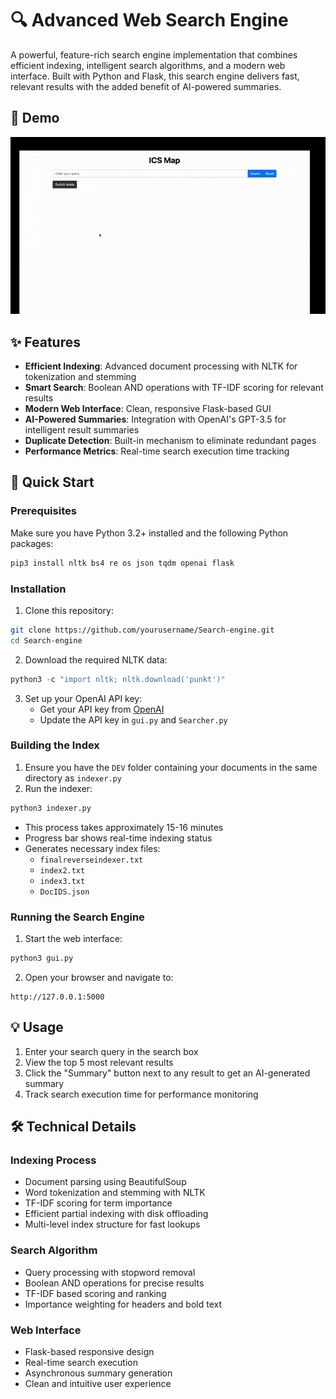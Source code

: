 # 🔍 Advanced Web Search Engine

A powerful, feature-rich search engine implementation that combines efficient indexing, intelligent search algorithms, and a modern web interface. Built with Python and Flask, this search engine delivers fast, relevant results with the added benefit of AI-powered summaries.

## 🎥 Demo

![Search Engine Demo](SeachEngine121.gif)

## ✨ Features

- **Efficient Indexing**: Advanced document processing with NLTK for tokenization and stemming
- **Smart Search**: Boolean AND operations with TF-IDF scoring for relevant results
- **Modern Web Interface**: Clean, responsive Flask-based GUI
- **AI-Powered Summaries**: Integration with OpenAI's GPT-3.5 for intelligent result summaries
- **Duplicate Detection**: Built-in mechanism to eliminate redundant pages
- **Performance Metrics**: Real-time search execution time tracking

## 🚀 Quick Start

### Prerequisites

Make sure you have Python 3.2+ installed and the following Python packages:

```bash
pip3 install nltk bs4 re os json tqdm openai flask
```

### Installation

1. Clone this repository:
```bash
git clone https://github.com/yourusername/Search-engine.git
cd Search-engine
```

2. Download the required NLTK data:
```python
python3 -c "import nltk; nltk.download('punkt')"
```

3. Set up your OpenAI API key:
   - Get your API key from [OpenAI](https://platform.openai.com)
   - Update the API key in `gui.py` and `Searcher.py`

### Building the Index

1. Ensure you have the `DEV` folder containing your documents in the same directory as `indexer.py`
2. Run the indexer:
```bash
python3 indexer.py
```
   - This process takes approximately 15-16 minutes
   - Progress bar shows real-time indexing status
   - Generates necessary index files:
     - `finalreverseindexer.txt`
     - `index2.txt`
     - `index3.txt`
     - `DocIDS.json`

### Running the Search Engine

1. Start the web interface:
```bash
python3 gui.py
```

2. Open your browser and navigate to:
```
http://127.0.0.1:5000
```

## 💡 Usage

1. Enter your search query in the search box
2. View the top 5 most relevant results
3. Click the "Summary" button next to any result to get an AI-generated summary
4. Track search execution time for performance monitoring

## 🛠️ Technical Details

### Indexing Process
- Document parsing using BeautifulSoup
- Word tokenization and stemming with NLTK
- TF-IDF scoring for term importance
- Efficient partial indexing with disk offloading
- Multi-level index structure for fast lookups

### Search Algorithm
- Query processing with stopword removal
- Boolean AND operations for precise results
- TF-IDF based scoring and ranking
- Importance weighting for headers and bold text

### Web Interface
- Flask-based responsive design
- Real-time search execution
- Asynchronous summary generation
- Clean and intuitive user experience



